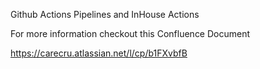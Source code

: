 Github Actions Pipelines and InHouse Actions

For more information checkout this Confluence Document

https://carecru.atlassian.net/l/cp/b1FXvbfB
